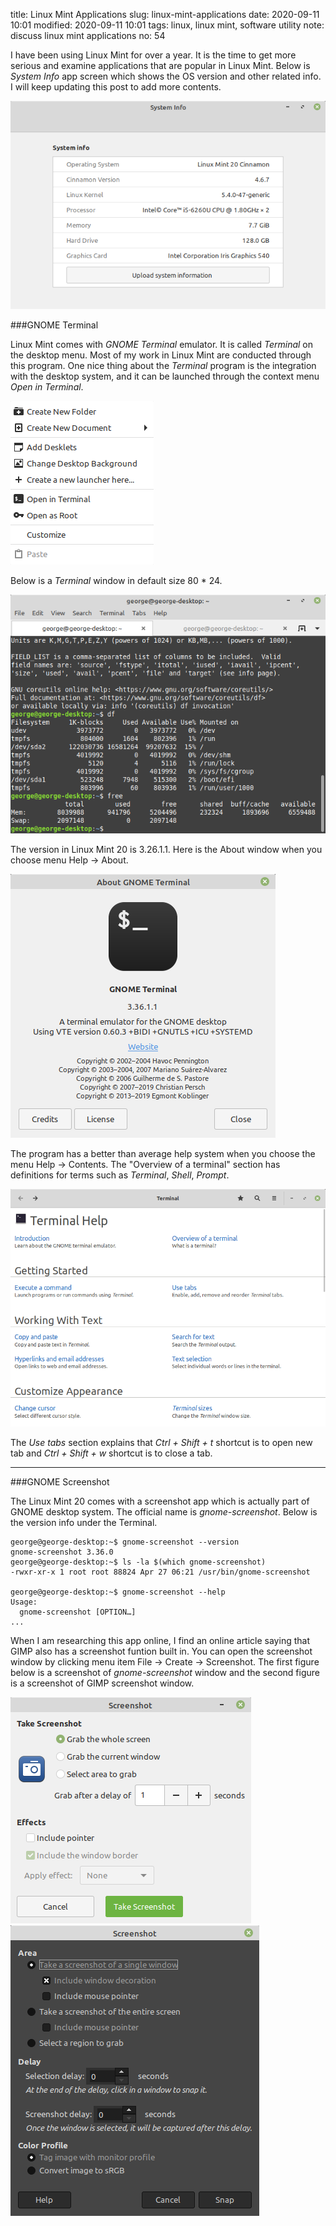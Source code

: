 title: Linux Mint Applications
slug: linux-mint-applications
date: 2020-09-11 10:01
modified: 2020-09-11 10:01
tags: linux, linux mint, software utility
note: discuss linux mint applications
no: 54

I have been using Linux Mint for over a year.  It is the time to get more
serious and examine applications that are popular in Linux Mint. Below is
*System Info* app screen which shows the OS version and other related info.  I
will keep updating this post to add more contents. 

<div style="max-width:800px">
  <img class="img-fluid pb-3" src="/images/lm-apps/sysinfo.png" alt="Sys Info">
</div>

###GNOME Terminal

Linux Mint comes with *GNOME Terminal* emulator. It is called *Terminal* on the
desktop menu. Most of my work in Linux Mint are conducted through this program.
One nice thing about the *Terminal* program is the integration with the desktop 
system, and it can be launched through the context menu *Open in Terminal*. 

<div style="max-width:800px">
  <img class="img-fluid pb-3" src="/images/lm-apps/context-menu.png"
alt="Context Menu">
</div>


Below is a *Terminal* window in default size 80 * 24.

<div style="max-width:800px">
  <img class="img-fluid pb-3" src="/images/lm-apps/terminal.png"
alt="Terminal window">
</div>

The version in Linux Mint 20 is 3.26.1.1. Here is the About window when you
choose menu Help -> About.  

<div style="max-width:800px">
  <img class="img-fluid pb-3" src="/images/lm-apps/terminal-about.png"
alt="Terminal About">
</div>

The program has a better than average help system when you choose the menu Help
-> Contents.  The "Overview of a terminal" section has definitions for terms
such as *Terminal*, *Shell*, *Prompt*. 

<div style="max-width:800px">
  <img class="img-fluid pb-3" src="/images/lm-apps/help-contents.png"
alt="Help Contents">
</div>

The *Use tabs* section explains that *Ctrl + Shift + t* shortcut is to open new
tab and *Ctrl + Shift + w* shortcut is to close a tab. 

<hr/>

###GNOME Screenshot

The Linux Mint 20 comes with a screenshot app which is actually part of GNOME
desktop system. The official name is *gnome-screenshot*. Below is the version
info under the Terminal. 

```
george@george-desktop:~$ gnome-screenshot --version
gnome-screenshot 3.36.0
george@george-desktop:~$ ls -la $(which gnome-screenshot)
-rwxr-xr-x 1 root root 88824 Apr 27 06:21 /usr/bin/gnome-screenshot

george@george-desktop:~$ gnome-screenshot --help
Usage:
  gnome-screenshot [OPTION…]
...

``` 

When I am researching this app online, I find an online article saying that
GIMP also has a screenshot funtion built in.  You can open the screenshot
window by clicking menu item File -> Create -> Screenshot.  The first figure below
is a screenshot of *gnome-screenshot* window and the second figure is a
screenshot of GIMP screenshot window. 
 
<div style="max-width:800px">
  <img class="img-fluid pb-3" src="/images/lm-apps/lm-screenshot.png"
alt="LM screenshot app">
</div>

<div style="max-width:800px">
  <img class="img-fluid pb-3" src="/images/lm-apps/Gimp-screenshot.png"
alt="Gimp screenshot">
</div>
